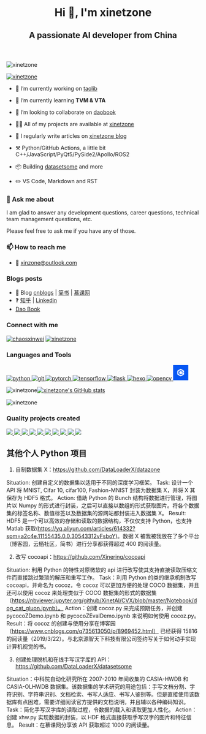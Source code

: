 <!-- 
参考 https://github.com/anuraghazra/github-readme-stats/blob/master/docs/readme_cn.md
-->
<header align="center">
<link rel="stylesheet" href="_static/default.css">
<h1>Hi 👋, I'm xinetzone</h1>
<h2 class="profile-subtitle">A passionate AI developer from China</h2>
</header>

<p align="left"> <img src="https://komarev.com/ghpvc/?username=xinetzone&label=Profile%20views&color=0e75b6&style=flat" alt="xinetzone" /> </p>

[![xinetzone](https://github-profile-trophy.vercel.app/?username=xinetzone)](https://xinetzone.github.io)

- 🔭 I’m currently working on [taolib](https://github.com/xinetzone/tao)

- 🌱 I’m currently learning **TVM & VTA**

- 👯 I’m looking to collaborate on [daobook](https://github.com/daobook)

- 👨‍💻 All of my projects are available at [xinetzone](https://github.com/xinetzone)

- 📝 I regularly write articles on [xinetzone blog](https://xinetzone.github.io/)

- ⚒ Python/GitHub Actions, a little bit C++/JavaScript/PyQt5/PySide2/Apollo/ROS2

- 📦 Building [datasetsome](https://github.com/DataLoaderX/datasetsome) and more

- ✏️ VS Code, Markdown and RST

### 💬 Ask me about

I am glad to answer any development questions, career questions, technical team management questions, etc.

Please feel free to ask me if you have any of those.

### 📫 How to reach me

- 📧 xinzone@outlook.com

### Blogs posts

- 📝 Blog [cnblogs](https://www.cnblogs.com/q735613050/) | [简书](https://www.jianshu.com/u/4302480a3e8e) | [慕课网](https://www.imooc.com/u/5467447/articles)
- ❓ [知乎](https://www.zhihu.com/people/liu-xin-wei-55) | [Linkedin](https://www.linkedin.com/in/xinet)
- [Dao Book](https://daobook.github.io/)

### Connect with me

<p align="left">
<a href="https://kaggle.com/chaosxinwei" target="blank"><img align="center" src="https://www.kaggle.com/static/images/site-logo.png" alt="chaosxinwei" height="40" width="80" /></a>
<a href="https://dev.to/xinetzone" target="blank"><img align="center" src="https://practicaldev-herokuapp-com.freetls.fastly.net/assets/devlogo-pwa-512.png" alt="xinetzone" height="30" width="80" /></a>
</p>

### Languages and Tools

<a href="https://www.python.org" target="_blank" rel="noreferrer"> <img src="https://avatars.githubusercontent.com/u/1525981?s=88&v=4" alt="python" width="40" height="40"/> </a> <a href="https://git-scm.com/" target="_blank" rel="noreferrer"> <img src="https://www.vectorlogo.zone/logos/git-scm/git-scm-icon.svg" alt="git" width="40" height="40"/> </a> <a href="https://pytorch.org/" target="_blank" rel="noreferrer"> <img src="https://www.vectorlogo.zone/logos/pytorch/pytorch-icon.svg" alt="pytorch" width="40" height="40"/> </a> <a href="https://www.tensorflow.org" target="_blank" rel="noreferrer"> <img src="https://www.vectorlogo.zone/logos/tensorflow/tensorflow-icon.svg" alt="tensorflow" width="40" height="40"/> </a>
<a href="https://flask.palletsprojects.com/" target="_blank" rel="noreferrer"> <img src="https://www.vectorlogo.zone/logos/pocoo_flask/pocoo_flask-icon.svg" alt="flask" width="40" height="40"/> </a> <a href="hexo.io/" target="_blank" rel="noreferrer"> <img src="https://www.vectorlogo.zone/logos/hexoio/hexoio-icon.svg" alt="hexo" width="40" height="40"/> </a> <a href="https://www.w3.org/html/" target="_blank" rel="noreferrer"> <a href="https://opencv.org/" target="_blank" rel="noreferrer"> <img src="https://www.vectorlogo.zone/logos/opencv/opencv-icon.svg" alt="opencv" width="40" height="40"/> </a>
<a href="https://www.w3schools.com/cpp/" target="_blank" rel="noreferrer"> <img src="media/cpp.png" alt="cplusplus" width="40" height="40"/> </a>

<!-- or locale=cn -->
<p><img align="left" src="https://github-readme-stats.vercel.app/api/top-langs?username=xinetzone&show_icons=true&locale=en&layout=compact" alt="xinetzone" /></p>

[![xinetzone's GitHub stats](https://github-readme-stats.vercel.app/api?username=xinetzone&show_icons=true&locale=en&bg_color=30,e96443,904e95&title_color=fff&text_color=fff)](https://github.com/xinetzone)

<p><img align="center" src="https://github-readme-streak-stats.herokuapp.com/?user=xinetzone&" alt="xinetzone" /></p>

### Quality projects created

<p align="left">
<a href="https://github.com/xinetzone/xinetzone.github.io">
  <img src="https://github-readme-stats.vercel.app/api/pin/?show_owner=true&username=xinetzone&repo=xinetzone.github.io" />
</a>
<a href="https://github.com/daobook/daobook.github.io">
  <img src="https://github-readme-stats.vercel.app/api/pin/?show_owner=true&username=daobook&repo=daobook.github.io" />
</a>
<a href="https://github.com/Xinering/cocoapi">
  <img src="https://github-readme-stats.vercel.app/api/pin/?show_owner=true&username=Xinering&repo=cocoapi" />
</a>
<a href="https://github.com/DataLoaderX/datasetsome">
  <img src="https://github-readme-stats.vercel.app/api/pin/?show_owner=true&username=DataLoaderX&repo=datasetsome" />
</a>
<a href="https://github.com/TensorAtom/Graph">
  <img src="https://github-readme-stats.vercel.app/api/pin/?show_owner=true&username=TensorAtom&repo=Graph" />
</a>
<a href="https://github.com/Enjoying-Learning/StudyPyQt5">
  <img src="https://github-readme-stats.vercel.app/api/pin/?show_owner=true&username=Enjoying-Learning&repo=StudyPyQt5" />
</a>
<a href="https://github.com/XinetAI/CVX">
  <img src="https://github-readme-stats.vercel.app/api/pin/?show_owner=true&username=XinetAI&repo=CVX" />
</a>
<a href="https://github.com/xinetzone/xyzstyle">
  <img src="https://github-readme-stats.vercel.app/api/pin/?show_owner=true&username=xinetzone&repo=xyzstyle" />
</a>
<a href="https://github.com/XNoteW/Studying">
  <img src="https://github-readme-stats.vercel.app/api/pin/?show_owner=true&username=XNoteW&repo=Studying" />
</a>
<a href="https://github.com/xinetzone/programming">
  <img src="https://github-readme-stats.vercel.app/api/pin/?show_owner=true&username=xinetzone&repo=programming" />
</a>
</p>

## 其他个人 Python 项目
1. 自制数据集 X：https://github.com/DataLoaderX/datazone

Situation: 创建自定义的数据集以适用于不同的深度学习框架。
Task: 设计一个 API 将 MNIST, Cifar 10, cifar100, Fashion-MNIST 封装为数据集 X，并将 X 其保存为 HDF5 格式。
Action: 借助 Python 的 Bunch 结构将数据进行管理，将图片以 Numpy 的形式进行封装，之后可以直接以数组的形式获取图片。将各个数据集的标签名称、数值标签以及数据集的源网站都封装进入数据集 X。
Result: HDF5 是一个可以高效的存储和读取的数据结构，不仅仅支持 Python，也支持 Matlab 获取(https://yq.aliyun.com/articles/614332?spm=a2c4e.11155435.0.0.30543312vFsboY)。数据 X 被我被我放在了多个平台（博客园，云栖社区，简书）进行分享都获得超过 400 的阅读量。

2. 改写 cocoapi：https://github.com/Xinering/cocoapi

Situation: 利用 Python 的特性对原微软的 api 进行改写使其支持直接读取压缩文件而直接跳过繁琐的解压和重写工作。
Task：利用 Python 的类的继承机制改写 cocoapi，并命名为 cocoz，令 cocoz 可以更加方便的处理 COCO 数据集，并且还可以使用 cocoz 来处理类似于 COCO 数据集的形式的数据集（https://nbviewer.jupyter.org/github/XinetAI/CVX/blob/master/Notebook/dog_cat_gluon.ipynb）。
Action：创建 cocoz.py 来完成预期任务，并创建 pycocoZDemo.ipynb 和 pycocoZEvalDemo.ipynb 来说明如何使用 cocoz.py。
Result：将 cocoz 的创建与使用分享在博客园（https://www.cnblogs.com/q735613050/p/8969452.html） 已经获得 15816 的阅读量（2019/3/22）。与北京源智天下科技有限公司签约写关于如何动手实现计算机视觉的书。

3. 创建处理脱机和在线手写汉字库的 API：https://github.com/DataLoaderX/datasetsome

Situation：中科院自动化研究所在 2007-2010 年间收集的 CASIA-HWDB 和 CASIA-OLHWDB 数据集。该数据集的学术研究的用途包括：手写文档分割、字符识别、字符串识别、文档检索、书写人适应、书写人鉴别等。但是直接使用该数据库有点困难，需要详细阅读官方提供的文档说明，并且辅以各种编码知识。
Task：简化手写汉字库的读取过程，令数据的载入和读取更加人性化。
Action：创建 xhw.py 实现数据的封装，以 HDF 格式直接获取手写汉字的图片和特征信息。
Result：在慕课网分享该 API 获取超过 1000 的阅读量。
